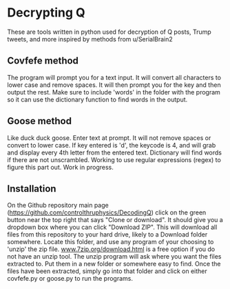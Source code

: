 # Decrypting Q
These are tools written in python used for decryption of Q posts, Trump tweets, and more inspired by methods from u/SerialBrain2

## Covfefe method
The program will prompt you for a text input. It will convert all characters to lower case and remove spaces. It will then prompt you for the key and then
output the rest. Make sure to include 'words' in the folder with the program
so it can use the dictionary function to find words in the output.

## Goose method
Like duck duck goose. Enter text at prompt. It will not remove spaces or 
convert to lower case. If key entered is 'd', the keycode is 4, and will grab
and display every 4th letter from the entered text. Dictionary will find words
if there are not unscrambled. Working to use regular expressions (regex) to 
figure this part out. Work in progress.

## Installation
On the Github repository main page (https://github.com/controlthruphysics/DecodingQ) click on the green button near the top 
right that says "Clone or download". It should give you a dropdown box where you can click "Download ZIP". This will download
all files from this repository to your hard drive, likely to a Download folder somewhere. Locate this folder, and use any 
program of your choosing to 'unzip' the zip file. www.7zip.org/download.html is a free option if you do not have an unzip tool.
The unzip program will ask where you want the files extracted to. Put them in a new folder or somewhere easy to find. Once the
files have been extracted, simply go into that folder and click on either covfefe.py or goose.py to run the programs.

